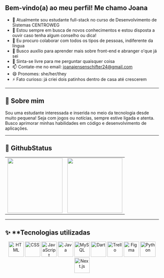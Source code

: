 ## Bem-vindo(a) ao meu perfil! Me chamo Joana


- 🔭 Atualmente sou estudante full-stack no curso de Desenvolvimento de Sistemas CENTROWEG
- 🌱 Estou sempre em busca de novos conhecimentos e estou disposta a ouvir caso tenha algum conselho ou dica!
- 👯 Eu procuro colaborar com todos os tipos de pessoas, indiferente da língua
- 🤔 Busco auxílio para aprender mais sobre front-end e abranger o'que já sei
- 💬 Sinta-se livre para me perguntar quaisquer coisa
- 📫 Contate-me no email: joanajensenschifter24@gmail.com
- 😄 Pronomes: she/her/they
- ⚡ Fato curioso: já criei dois patinhos dentro de casa até crescerem

------------------------------------------------------------------------------------------------------------------------------------------------------------------------------------------------------

## 📍 **Sobre mim**

Sou uma estudante interessada e inserida no meio da tecnologia desde muito pequena! Seja com jogos ou notícias, sempre estive ligada e atenta. Busco aprimorar minhas habilidades em código e desenvolvimento de aplicações. 

------------------------------------------------------------------------------------------------------------------------------------------------------------------------------------------------------

## 🚀 **GithubStatus**

<table align="center">
  <tr>
    <td>
      <a href="https://github.com/JoanaPixel">
        <img height="180em" src="https://github-readme-stats.vercel.app/api?username=JoanaPixel&show_icons=true&theme=dracula&include_all_commits=true&count_private=true"/>
      </a>
    </td>
    <td>
      <a href="https://github.com/JoanaPixel">
        <img height="180em" src="https://github-readme-stats.vercel.app/api/top-langs/?username=JoanaPixel&layout=compact&langs_count=16&theme=dracula"/>
      </a>
    </td>
  </tr>
</table>

------------------------------------------------------------------------------------------------------------------------------------------------------------------------------------------------------

## ✨ **Tecnologias utilizadas

<div align="center">
  <img src="https://cdn.jsdelivr.net/gh/devicons/devicon/icons/html5/html5-original.svg" alt="HTML" width="50" />
  <img src="https://cdn.jsdelivr.net/gh/devicons/devicon/icons/css3/css3-original.svg" alt="CSS" width="50" />
  <img src="https://cdn.jsdelivr.net/gh/devicons/devicon/icons/javascript/javascript-original.svg" alt="JavaScript" width="50" />
  <img src="https://cdn.jsdelivr.net/gh/devicons/devicon/icons/java/java-original.svg" alt="Java" width="50" />
  <img src="https://cdn.jsdelivr.net/gh/devicons/devicon/icons/mysql/mysql-original.svg" alt="MySQL" width="50" />
  <img src="https://cdn.jsdelivr.net/gh/devicons/devicon/icons/dart/dart-original.svg" alt="Dart" width="50" />
  <img src="https://cdn.jsdelivr.net/gh/devicons/devicon/icons/trello/trello-plain.svg" alt="Trello" width="50" />
  <img src="https://cdn.jsdelivr.net/gh/devicons/devicon/icons/figma/figma-original.svg" alt="Figma" width="50" />
  <img src="https://cdn.jsdelivr.net/gh/devicons/devicon/icons/python/python-original.svg" alt="Python" width="50" />
  <img src="https://cdn.jsdelivr.net/gh/devicons/devicon/icons/nextjs/nextjs-original.svg" alt="Next.js" width="50" />
</div>

